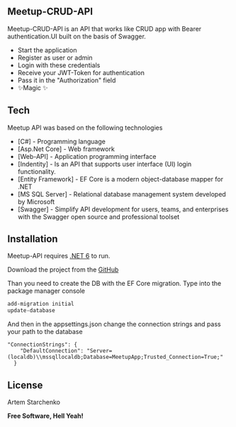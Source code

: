 ## Meetup-CRUD-API


Meetup-CRUD-API is an API that works like CRUD app with Bearer authentication.UI built on the basis of Swagger.

- Start the application 
- Register as user or admin
- Login with these credentials 
- Receive your JWT-Token for authentication
- Pass it in the "Authorization" field 
- ✨Magic ✨

## Tech

Meetup API was based on the following technologies 

- [C#] - Programming language
- [Asp.Net Core] - Web framework
- [Web-API] - Application programming interface
- [Indentity] - Is an API that supports user interface (UI) login functionality.
- [Entity Framework] - EF Core is a modern object-database mapper for .NET
- [MS SQL Server] - Relational database management system developed by Microsoft 
- [Swagger] - Simplify API development for users, teams, and enterprises with the Swagger open source and professional toolset

## Installation

Meetup-API requires [.NET 6](https://dotnet.microsoft.com/en-us/download/dotnet/6.0) to run.

Download the project from the [GitHub](https://github.com/Goj1ra/Meetup-CRUD-API)

Than you need to create the DB with the EF Core migration. Type into the package manager console
```sh
add-migration initial
update-database
```

And then in the appsettings.json change the connection strings and pass your path to the database
```
"ConnectionStrings": {
    "DefaultConnection": "Server=(localdb)\\mssqllocaldb;Database=MeetupApp;Trusted_Connection=True;"
  }
```


## License

Artem Starchenko

**Free Software, Hell Yeah!**
